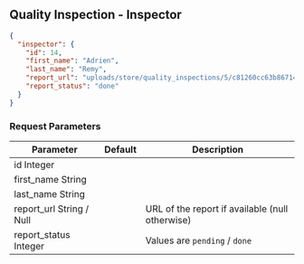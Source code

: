 ## Quality Inspection - Inspector

```json
{
  "inspector": {
    "id": 14,
    "first_name": "Adrien",
    "last_name": "Remy",
    "report_url": "uploads/store/quality_inspections/5/c81260cc63b86714f36d591debfe97/reports/14/15f9fbc9e2.jpg",
    "report_status": "done"
  }
}
```

### Request Parameters

Parameter                     | Default | Description
----------------------------- | -------- | ----------
id <span class="details">Integer</span> | |
first_name <span class="details">String</span> |
last_name <span class="details">String</span> | |
report_url <span class="details">String / Null</span> | | URL of the report if available (null otherwise)
report_status <span class="details">Integer</span> | | Values are `pending` / `done`
